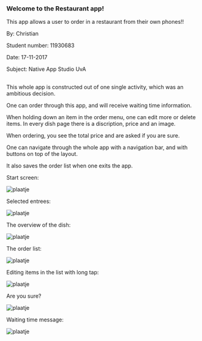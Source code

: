 ### Welcome to the Restaurant app!
This app allows a user to order in a restaurant from their own phones!!

By:               Christian

Student number:   11930683

Date:             17-11-2017

Subject:          Native App Studio UvA

##

This whole app is constructed out of one single activity, which was an ambitious decision.

One can order through this app, and will receive waiting time information.

When holding down an item in the order menu, one can edit more or delete items. In every dish page there is a discription, price and an image.

When ordering, you see the total price and are asked if you are sure.

One can navigate through the whole app with a navigation bar, and with buttons on top of the layout.

It also saves the order list when one exits the app.

Start screen:

![plaatje](https://github.com/Segouta/christian-pset3/blob/master/doc/start-screen.jpeg)

Selected entrees:

![plaatje](https://github.com/Segouta/christian-pset3/blob/master/doc/entrees.jpeg)

The overview of the dish:

![plaatje](https://github.com/Segouta/christian-pset3/blob/master/doc/dish.jpeg)

The order list:

![plaatje](https://github.com/Segouta/christian-pset3/blob/master/doc/your-order.jpeg)

Editing items in the list with long tap:

![plaatje](https://github.com/Segouta/christian-pset3/blob/master/doc/long-tap.jpeg)

Are you sure?

![plaatje](https://github.com/Segouta/christian-pset3/blob/master/doc/your-sure.jpeg)

Waiting time message:

![plaatje](https://github.com/Segouta/christian-pset3/blob/master/doc/Were-cooking.jpeg)
